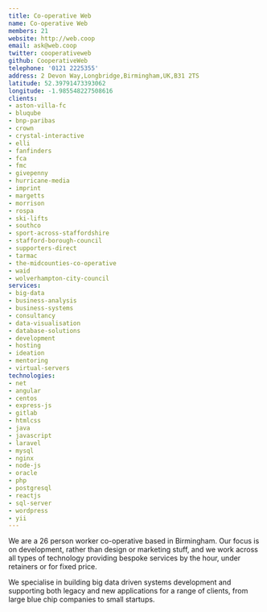 ```yaml
---
title: Co-operative Web
name: Co-operative Web
members: 21
website: http://web.coop
email: ask@web.coop
twitter: cooperativeweb
github: CooperativeWeb
telephone: '0121 2225355'
address: 2 Devon Way,Longbridge,Birmingham,UK,B31 2TS
latitude: 52.39791473393062
longitude: -1.985548227508616
clients: 
- aston-villa-fc
- bluqube
- bnp-paribas
- crown
- crystal-interactive
- elli
- fanfinders
- fca
- fmc
- givepenny
- hurricane-media
- imprint
- margetts
- morrison
- rospa
- ski-lifts
- southco
- sport-across-staffordshire
- stafford-borough-council
- supporters-direct
- tarmac
- the-midcounties-co-operative
- waid
- wolverhampton-city-council
services: 
- big-data
- business-analysis
- business-systems
- consultancy
- data-visualisation
- database-solutions
- development
- hosting
- ideation
- mentoring
- virtual-servers
technologies: 
- net
- angular
- centos
- express-js
- gitlab
- htmlcss
- java
- javascript
- laravel
- mysql
- nginx
- node-js
- oracle
- php
- postgresql
- reactjs
- sql-server
- wordpress
- yii
---
```


We are a 26 person worker co-operative based in Birmingham. Our focus is on development, rather than design or marketing stuff, and we work across all types of technology providing bespoke services by the hour, under retainers or for fixed price.

We specialise in building big data driven systems development and supporting both legacy and new applications for a range of clients, from large blue chip companies to small startups.

